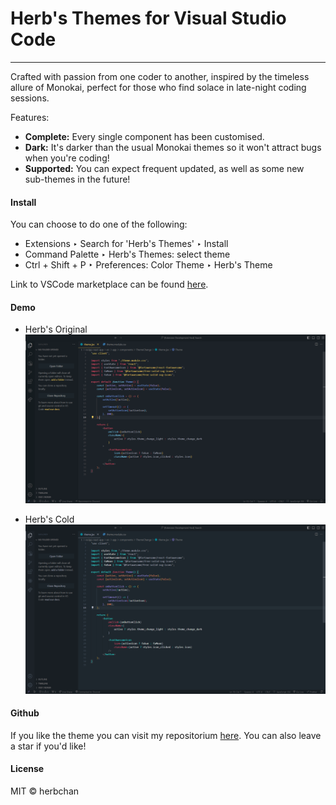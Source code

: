 # Herb's Themes for Visual Studio Code

---

Crafted with passion from one coder to another, inspired by the timeless allure of Monokai, perfect for those who find solace in late-night coding sessions.

Features:

-   **Complete:** Every single component has been customised.
-   **Dark:** It's darker than the usual Monokai themes so it won't attract bugs when you're coding!
-   **Supported:** You can expect frequent updated, as well as some new sub-themes in the future!

#### Install

You can choose to do one of the following:

-   Extensions ‣ Search for 'Herb's Themes' ‣ Install
-   Command Palette ‣ Herb's Themes: select theme
-   Ctrl + Shift + P ‣ Preferences: Color Theme ‣ Herb's Theme

Link to VSCode marketplace can be found [here](https://marketplace.visualstudio.com/items?itemName=herbchan.herbstheme).

#### Demo

-   Herb's Original
    ![Herb's Original Demo](./images/demo-monokai.png)

-   Herb's Cold
    ![Herb's Cold Demo](./images/demo-cold.png)

#### Github

If you like the theme you can visit my repositorium [here](https://github.com/herb-chan/herb-s-theme). You can also leave a star if you'd like!

#### License

MIT © herbchan
